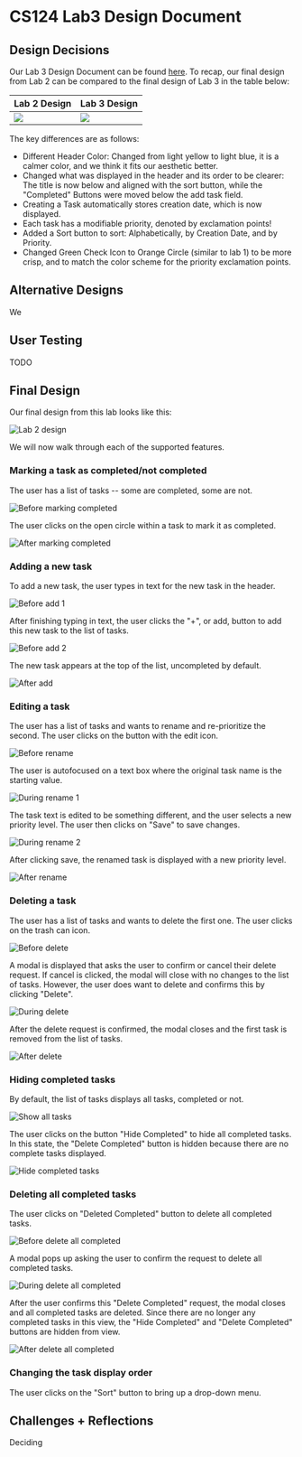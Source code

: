 # CS124 Lab3 Design Document

## Design Decisions
Our Lab 3 Design Document can be found [here](https://github.com/McGarvs/cs124/blob/lab2/docs/design.md).
To recap, our final design from Lab 2 can be compared to the final design of Lab 3 in the table below:

Lab 2 Design                   | Lab 3 Design
------------------------------ | ---------------------------- 
![](./screenshots/lab2finaldesign.png) | ![](./lab3_finaldesign.png)

The key differences are as follows:
* Different Header Color: Changed from light yellow to light blue, it is a calmer color, 
and we think it fits our aesthetic better.
* Changed what was displayed in the header and its order to be clearer: The title is now below
and aligned with the sort button, while the "Completed" Buttons were moved below the add task field.
* Creating a Task automatically stores creation date, which is now displayed.
* Each task has a modifiable priority, denoted by exclamation points!
* Added a Sort button to sort: Alphabetically, by Creation Date, and by Priority.
* Changed Green Check Icon to Orange Circle (similar to lab 1) to be more crisp, and to match the
  color scheme for the priority exclamation points.
## Alternative Designs
We 

## User Testing
TODO
## Final Design
Our final design from this lab looks like this:

![Lab 2 design](./lab3_finaldesign.png)

We will now walk through each of the supported features.

### Marking a task as completed/not completed
The user has a list of tasks -- some are completed, some are not.

![Before marking completed](./before-complete.png)

The user clicks on the open circle within a task to mark it as completed.

![After marking completed](./after-complete.png)

### Adding a new task
To add a new task, the user types in text for the new task in the header.

![Before add 1](./before-add-task-1.png)

After finishing typing in text, the user clicks the "+", or add, button to add
this new task to the list of tasks.

![Before add 2](./before-add-task-2.png)

The new task appears at the top of the list, uncompleted by default.

![After add](./after-add-task.png)

### Editing a task
The user has a list of tasks and wants to rename and re-prioritize the second. 
The user clicks on the button with the edit icon.

![Before rename](./before-rename.png)

The user is autofocused on a text box where the original task name is the starting value.

![During rename 1](./during-rename-1.png)

The task text is edited to be something different, and the user selects a new priority level.
The user then clicks on "Save" to save changes.

![During rename 2](./during-rename-2.png)

After clicking save, the renamed task is displayed with a new priority level.

![After rename](./after-rename.png)

### Deleting a task
The user has a list of tasks and wants to delete the first one. The user clicks on the trash
can icon.

![Before delete](./before-delete.png)

A modal is displayed that asks the user to confirm or cancel their delete request. If cancel
is clicked, the modal will close with no changes to the list of tasks. However, the user does
want to delete and confirms this by clicking "Delete".

![During delete](./during-delete.png)

After the delete request is confirmed, the modal closes and the first task is removed from the
list of tasks.

![After delete](./after-delete.png)

### Hiding completed tasks
By default, the list of tasks displays all tasks, completed or not.

![Show all tasks](./screenshots/show-all-tasks.png)

The user clicks on the button "Hide Completed" to hide all completed tasks. In this state, the
"Delete Completed" button is hidden because there are no complete tasks displayed.

![Hide completed tasks](./screenshots/hide-comp-tasks.png)

### Deleting all completed tasks
The user clicks on "Deleted Completed" button to delete all completed tasks.

![Before delete all completed](./before-delete-all-comp.png)

A modal pops up asking the user to confirm the request to delete all completed tasks.

![During delete all completed](./during-delete-all-comp.png)

After the user confirms this "Delete Completed" request, the modal closes and all completed
tasks are deleted. Since there are no longer any completed tasks in this view, the "Hide Completed"
and "Delete Completed" buttons are hidden from view.

![After delete all completed](./after-delete-all-comp.png)

### Changing the task display order
The user clicks on the "Sort" button to bring up a drop-down menu.

## Challenges + Reflections
Deciding
